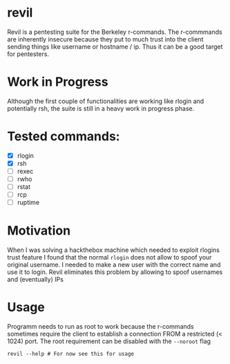 # revil
Revil is a pentesting suite for the Berkeley r-commands. The r-commmands are inherently insecure because they put to much trust into the client sending things like username or hostname / ip. Thus it can be a good target for pentesters.

# Work in Progress
Although the first couple of functionalities are working like rlogin and potentially rsh, the suite is still in a heavy work in progress phase.

# Tested commands:
- [x] rlogin 
- [x] rsh 
- [ ] rexec
- [ ] rwho
- [ ] rstat
- [ ] rcp
- [ ] ruptime

# Motivation
When I was solving a hackthebox machine which needed to exploit rlogins trust feature I found that the normal `rlogin` does not allow to spoof your original username. I needed to make a new user with the correct name and use it to login. Revil eliminates this problem by allowing to spoof usernames and (eventually) IPs

# Usage
Programm needs to run as root to work because the r-commands sometimes require the client to establish a connection FROM a restricted (< 1024) port.
The root requirement can be disabled with the `--noroot` flag
```shell
revil --help # For now see this for usage
```
